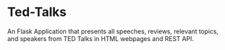 # Ted-Talks
An Flask Application that presents all speeches, reviews, relevant topics, and speakers from TED Talks in HTML webpages and REST API.

